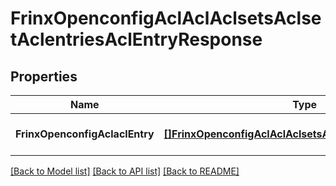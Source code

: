# FrinxOpenconfigAclAclAclsetsAclsetAclentriesAclEntryResponse

## Properties
Name | Type | Description | Notes
------------ | ------------- | ------------- | -------------
**FrinxOpenconfigAclaclEntry** | [**[]FrinxOpenconfigAclAclAclsetsAclsetAclentriesAclEntry**](frinx.openconfig.acl.acl.aclsets.aclset.aclentries.AclEntry.md) |  | [optional] [default to null]

[[Back to Model list]](../README.md#documentation-for-models) [[Back to API list]](../README.md#documentation-for-api-endpoints) [[Back to README]](../README.md)


